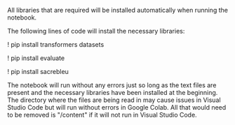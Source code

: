 All libraries that are required will be installed automatically when running the notebook.

The following lines of code will install the necessary libraries:

! pip install transformers datasets

! pip install evaluate

! pip install sacrebleu

The notebook will run without any errors just so long as the text files are present and the necessary libraries have been installed at the beginning. The directory where the files are being read in may cause issues in Visual Studio Code but will run without errors in Google Colab. All that would need to be removed is "/content" if it will not run in Visual Studio Code.
